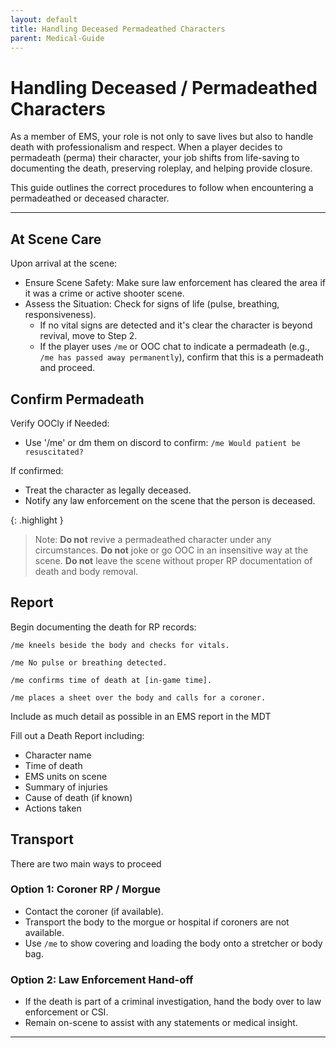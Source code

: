 ```yaml
---
layout: default
title: Handling Deceased Permadeathed Characters
parent: Medical-Guide
---
```


# Handling Deceased / Permadeathed Characters

As a member of EMS, your role is not only to save lives but also to handle death with professionalism and respect. When a player decides to permadeath (perma) their character, your job shifts from life-saving to documenting the death, preserving roleplay, and helping provide closure.

This guide outlines the correct procedures to follow when encountering a permadeathed or deceased character.

---

## At Scene Care  
Upon arrival at the scene:

- Ensure Scene Safety: Make sure law enforcement has cleared the area if it was a crime or active shooter scene.
- Assess the Situation: Check for signs of life (pulse, breathing, responsiveness).
   - If no vital signs are detected and it's clear the character is beyond revival, move to Step 2.
   - If the player uses `/me` or OOC chat to indicate a permadeath (e.g., `/me has passed away permanently`), confirm that this is a permadeath and proceed.

## Confirm Permadeath

Verify OOCly if Needed:

- Use '/me' or dm them on discord to confirm:
`/me Would patient be resuscitated?`

If confirmed:

- Treat the character as legally deceased.
- Notify any law enforcement on the scene that the person is deceased.

{: .highlight }
> Note: **Do not** revive a permadeathed character under any circumstances. **Do not** joke or go OOC in an insensitive way at the scene. **Do not** leave the scene without proper RP documentation of death and body removal.

## Report 

Begin documenting the death for RP records:

`/me kneels beside the body and checks for vitals.`

`/me No pulse or breathing detected.`

`/me confirms time of death at [in-game time].`

`/me places a sheet over the body and calls for a coroner.`

Include as much detail as possible in an EMS report in the MDT

Fill out a Death Report including:

- Character name
- Time of death
- EMS units on scene
- Summary of injuries
- Cause of death (if known)
- Actions taken

## Transport

There are two main ways to proceed

### Option 1: Coroner RP / Morgue
- Contact the coroner (if available).
- Transport the body to the morgue or hospital if coroners are not available.
- Use `/me` to show covering and loading the body onto a stretcher or body bag.

### Option 2: Law Enforcement Hand-off
- If the death is part of a criminal investigation, hand the body over to law enforcement or CSI.
- Remain on-scene to assist with any statements or medical insight.

---

